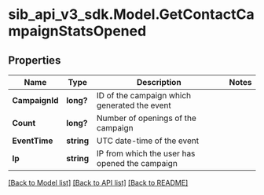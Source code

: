 # sib_api_v3_sdk.Model.GetContactCampaignStatsOpened
## Properties

Name | Type | Description | Notes
------------ | ------------- | ------------- | -------------
**CampaignId** | **long?** | ID of the campaign which generated the event | 
**Count** | **long?** | Number of openings of the campaign | 
**EventTime** | **string** | UTC date-time of the event | 
**Ip** | **string** | IP from which the user has opened the campaign | 

[[Back to Model list]](../README.md#documentation-for-models) [[Back to API list]](../README.md#documentation-for-api-endpoints) [[Back to README]](../README.md)

